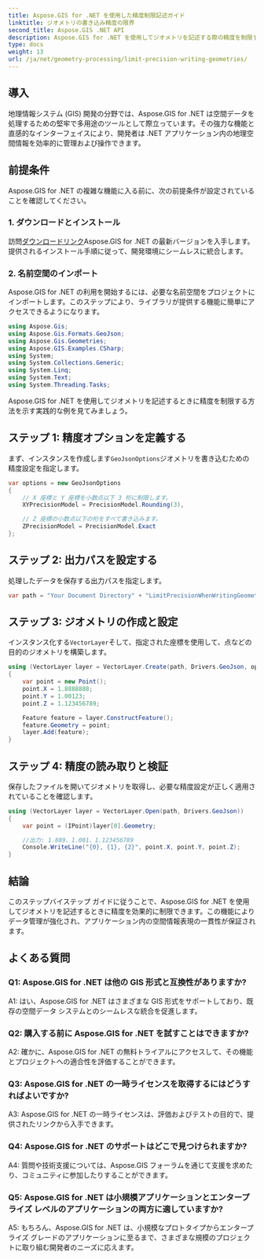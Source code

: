 ```yaml
---
title: Aspose.GIS for .NET を使用した精度制限記述ガイド
linktitle: ジオメトリの書き込み精度の限界
second_title: Aspose.GIS .NET API
description: Aspose.GIS for .NET を使用してジオメトリを記述する際の精度を制限するためのステップバイステップ ガイドをご覧ください。空間データ管理を簡単に強化します。
type: docs
weight: 13
url: /ja/net/geometry-processing/limit-precision-writing-geometries/
---
```

## 導入

地理情報システム (GIS) 開発の分野では、Aspose.GIS for .NET は空間データを処理するための堅牢で多用途のツールとして際立っています。その強力な機能と直感的なインターフェイスにより、開発者は .NET アプリケーション内の地理空間情報を効率的に管理および操作できます。

## 前提条件

Aspose.GIS for .NET の複雑な機能に入る前に、次の前提条件が設定されていることを確認してください。

### 1. ダウンロードとインストール

訪問[ダウンロードリンク](https://releases.aspose.com/gis/net/)Aspose.GIS for .NET の最新バージョンを入手します。提供されるインストール手順に従って、開発環境にシームレスに統合します。

### 2. 名前空間のインポート

Aspose.GIS for .NET の利用を開始するには、必要な名前空間をプロジェクトにインポートします。このステップにより、ライブラリが提供する機能に簡単にアクセスできるようになります。

```csharp
using Aspose.Gis;
using Aspose.Gis.Formats.GeoJson;
using Aspose.Gis.Geometries;
using Aspose.GIS.Examples.CSharp;
using System;
using System.Collections.Generic;
using System.Linq;
using System.Text;
using System.Threading.Tasks;
```

Aspose.GIS for .NET を使用してジオメトリを記述するときに精度を制限する方法を示す実践的な例を見てみましょう。

## ステップ 1: 精度オプションを定義する

まず、インスタンスを作成します`GeoJsonOptions`ジオメトリを書き込むための精度設定を指定します。

```csharp
var options = new GeoJsonOptions
{
    // X 座標と Y 座標を小数点以下 3 桁に制限します。
    XYPrecisionModel = PrecisionModel.Rounding(3),

    // Z 座標の小数点以下の桁をすべて書き込みます。
    ZPrecisionModel = PrecisionModel.Exact
};
```

## ステップ 2: 出力パスを設定する

処理したデータを保存する出力パスを指定します。

```csharp
var path = "Your Document Directory" + "LimitPrecisionWhenWritingGeometries_out.json";
```

## ステップ 3: ジオメトリの作成と設定

インスタンス化する`VectorLayer`そして、指定された座標を使用して、点などの目的のジオメトリを構築します。

```csharp
using (VectorLayer layer = VectorLayer.Create(path, Drivers.GeoJson, options))
{
    var point = new Point();
    point.X = 1.8888888;
    point.Y = 1.00123;
    point.Z = 1.123456789;

    Feature feature = layer.ConstructFeature();
    feature.Geometry = point;
    layer.Add(feature);
}
```

## ステップ 4: 精度の読み取りと検証

保存したファイルを開いてジオメトリを取得し、必要な精度設定が正しく適用されていることを確認します。

```csharp
using (VectorLayer layer = VectorLayer.Open(path, Drivers.GeoJson))
{
    var point = (IPoint)layer[0].Geometry;

    //出力: 1.889、1.001、1.123456789
    Console.WriteLine("{0}, {1}, {2}", point.X, point.Y, point.Z);
}
```

## 結論

このステップバイステップ ガイドに従うことで、Aspose.GIS for .NET を使用してジオメトリを記述するときに精度を効果的に制限できます。この機能によりデータ管理が強化され、アプリケーション内の空間情報表現の一貫性が保証されます。

## よくある質問

### Q1: Aspose.GIS for .NET は他の GIS 形式と互換性がありますか?

A1: はい、Aspose.GIS for .NET はさまざまな GIS 形式をサポートしており、既存の空間データ システムとのシームレスな統合を促進します。

### Q2: 購入する前に Aspose.GIS for .NET を試すことはできますか?

A2: 確かに、Aspose.GIS for .NET の無料トライアルにアクセスして、その機能とプロジェクトへの適合性を評価することができます。

### Q3: Aspose.GIS for .NET の一時ライセンスを取得するにはどうすればよいですか?

A3: Aspose.GIS for .NET の一時ライセンスは、評価およびテストの目的で、提供されたリンクから入手できます。

### Q4: Aspose.GIS for .NET のサポートはどこで見つけられますか?

A4: 質問や技術支援については、Aspose.GIS フォーラムを通じて支援を求めたり、コミュニティに参加したりすることができます。

### Q5: Aspose.GIS for .NET は小規模アプリケーションとエンタープライズ レベルのアプリケーションの両方に適していますか?

A5: もちろん、Aspose.GIS for .NET は、小規模なプロトタイプからエンタープライズ グレードのアプリケーションに至るまで、さまざまな規模のプロジェクトに取り組む開発者のニーズに応えます。